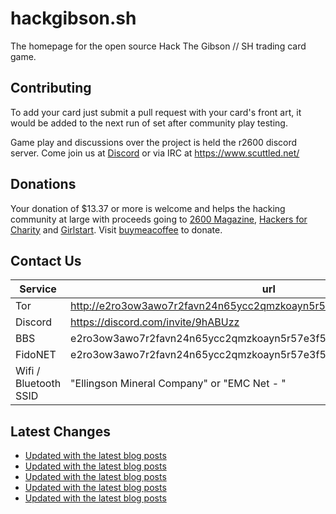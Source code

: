 # hackgibson.sh
The homepage for the open source Hack The Gibson // SH trading card game.


## Contributing

To add your card just submit a pull request with your card's front art, it would be added to the next run of set after community play testing.

Game play and discussions over the project is held the r2600 discord server. Come join us at [Discord](https://discord.com/invite/9hABUzz) or via IRC at https://www.scuttled.net/


## Donations

Your donation of $13.37 or more is welcome and helps the hacking community at large with proceeds going to [2600 Magazine](https://2600.com/), [Hackers for Charity](https://hackersforcharity.org) and [Girlstart](https://girlstart.org).  Visit [buymeacoffee](https://www.buymeacoffee.com/hackgibson.sh) to donate.


## Contact Us

Service | url
-|-
Tor | http://e2ro3ow3awo7r2favn24n65ycc2qmzkoayn5r57e3f56nvjwdcgg32ad.onion
Discord | https://discord.com/invite/9hABUzz
BBS | e2ro3ow3awo7r2favn24n65ycc2qmzkoayn5r57e3f56nvjwdcgg32ad.onion:23
FidoNET | e2ro3ow3awo7r2favn24n65ycc2qmzkoayn5r57e3f56nvjwdcgg32ad.onion:24554
Wifi / Bluetooth SSID | "Ellingson Mineral Company" or "EMC Net - <fidonet address>"

## Latest Changes
<!-- BLOG-POST-LIST:START -->
- [Updated with the latest blog posts](https://github.com/DFW2600/hackgibson.sh/commit/6f43cee8dfebb2938743423182ce96a99575914e)
- [Updated with the latest blog posts](https://github.com/DFW2600/hackgibson.sh/commit/5f6a75da3126892c5d953f78b70476f8da0f10d8)
- [Updated with the latest blog posts](https://github.com/DFW2600/hackgibson.sh/commit/9c01ae97f42d57e77eda169ae77b602fe3a67c9f)
- [Updated with the latest blog posts](https://github.com/DFW2600/hackgibson.sh/commit/6af4e7b5992d96539c1f331f1e24bc5a59a78c8d)
- [Updated with the latest blog posts](https://github.com/DFW2600/hackgibson.sh/commit/2cc71487600f26ff6731bbc61e7d56ce5b2c4af7)
<!-- BLOG-POST-LIST:END -->
